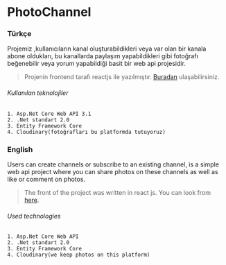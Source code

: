 
# PhotoChannel
### Türkçe
Projemiz ,kullanıcıların kanal oluşturabildikleri veya var olan bir kanala abone oldukları,
bu kanallarda paylaşım yapabildikleri gibi fotoğrafı beğenebilir veya yorum yapabildiği basit bir web api projesidir.

> Projenin frontend tarafı reactjs ile yazılmıştır. [Buradan](https://github.com/AliYildizoz909/photo-channel-spa) ulaşabilirsiniz.

###### Kullanılan teknolojiler
    1. Asp.Net Core Web API 3.1
    2. .Net standart 2.0
    3. Entity Framework Core
    4. Cloudinary(fotoğrafları bu platformda tutuyoruz)
   
### English
Users can create channels or subscribe to an existing channel,
is a simple web api project where you can share photos on these channels as well as like or comment on photos.

> The front of the project was written in react js. You can look from [here](https://github.com/AliYildizoz909/photo-channel-spa).

###### Used technologies
    1. Asp.Net Core Web API
    2. .Net standart 2.0
    3. Entity Framework Core
    4. Cloudinary(we keep photos on this platform)
